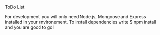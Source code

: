 ToDo List 

For development, you will only need Node.js, Mongoose and Express installed in your environement.
To install dependencies write $ npm install and you are good to go!



